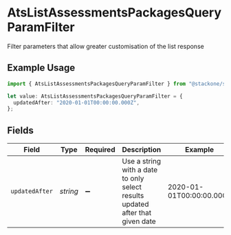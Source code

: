 # AtsListAssessmentsPackagesQueryParamFilter

Filter parameters that allow greater customisation of the list response

## Example Usage

```typescript
import { AtsListAssessmentsPackagesQueryParamFilter } from "@stackone/stackone-client-ts/sdk/models/operations";

let value: AtsListAssessmentsPackagesQueryParamFilter = {
  updatedAfter: "2020-01-01T00:00:00.000Z",
};
```

## Fields

| Field                                                                         | Type                                                                          | Required                                                                      | Description                                                                   | Example                                                                       |
| ----------------------------------------------------------------------------- | ----------------------------------------------------------------------------- | ----------------------------------------------------------------------------- | ----------------------------------------------------------------------------- | ----------------------------------------------------------------------------- |
| `updatedAfter`                                                                | *string*                                                                      | :heavy_minus_sign:                                                            | Use a string with a date to only select results updated after that given date | 2020-01-01T00:00:00.000Z                                                      |